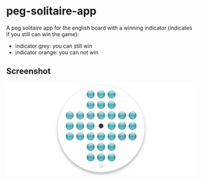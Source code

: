 # peg-solitaire-app

A peg solitaire app for the english board with a winning indicator (indicates if you still can win the game):
* indicator grey: you can still win
* indicator orange: you can not win

## Screenshot
![Screenshot](screenshot.png)



